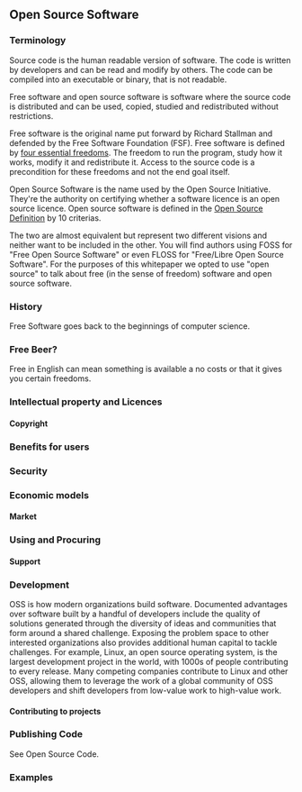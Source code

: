 ## Open Source Software
### Terminology
Source code is the human readable version of software.  The code is written by developers and can be read and modify by others.  The code can be compiled into an executable or binary, that is not readable.

Free software and open source software is software where the source code is distributed and can be used, copied, studied and redistributed without restrictions.

Free software is the original name put forward by Richard Stallman and defended by the Free Software Foundation (FSF).  Free software is defined by [four essential freedoms](https://www.gnu.org/philosophy/free-sw.en.html).  The freedom to run the program, study how it works, modify it and redistribute it.  Access to the source code is a precondition for these freedoms and not the end goal itself.

Open Source Software is the name used by the Open Source Initiative. They're the authority on certifying whether a software licence is an open source licence.  Open source software is defined in the [Open Source Definition](https://opensource.org/docs/osd) by 10 criterias.

The two are almost equivalent but represent two different visions and neither want to be included in the other.  You will find authors using FOSS for "Free Open Source Software" or even FLOSS for "Free/Libre Open Source Software".  For the purposes of this whitepaper we opted to use "open source" to talk about free (in the sense of freedom) software and open source software.

### History
Free Software goes back to the beginnings of computer science.

### Free Beer?
Free in English can mean something is available a no costs or that it gives you certain freedoms.

### Intellectual property and Licences
#### Copyright

### Benefits for users

### Security

### Economic models
#### Market

### Using and Procuring
#### Support

### Development
OSS is how modern organizations build software. Documented advantages over software built by a handful of developers include the quality of solutions generated through the diversity of ideas and communities that form around a shared challenge. Exposing the problem space to other interested organizations also provides additional human capital to tackle challenges. For example, Linux, an open source operating system, is the largest development project in the world, with 1000s of people contributing to every release. Many competing companies contribute to Linux and other OSS, allowing them to leverage the work of a global community of OSS developers and shift developers from low-value work to high-value work.

#### Contributing to projects

### Publishing Code
See Open Source Code.

### Examples